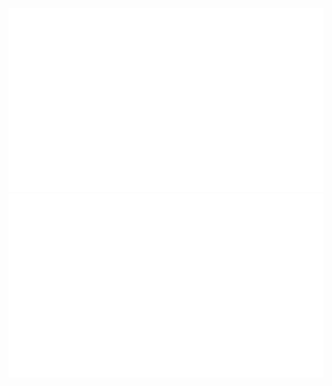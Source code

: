 <div align="center">
<a href="https://github.com/genkio/github-stats">
  
![](https://raw.githubusercontent.com/genkio/github-stats/master/generated/overview.svg)
![](https://github.com/genkio/github-stats/blob/master/generated/languages.svg)

</a>
</div>
